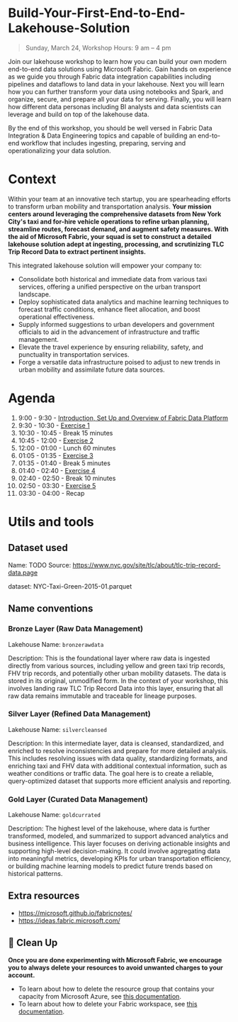 # Build-Your-First-End-to-End-Lakehouse-Solution

> Sunday, March 24, Workshop Hours: 9 am – 4 pm 

Join our lakehouse workshop to learn how you can build your own modern end-to-end data solutions using Microsoft Fabric. Gain hands on experience as we guide you through Fabric data integration capabilities including pipelines and dataflows to land data in your lakehouse. Next you will learn how you can further transform your data using notebooks and Spark, and organize, secure, and prepare all your data for serving. Finally, you will learn how different data personas including BI analysts and data scientists can leverage and build on top of the lakehouse data. 

By the end of this workshop, you should be well versed in Fabric Data Integration & Data Engineering topics and capable of building an end-to-end workflow that includes ingesting, preparing, serving and operationalizing your data solution. 

# Context
Within your team at an innovative tech startup, you are spearheading efforts to transform urban mobility and transportation analysis. **Your mission centers around leveraging the comprehensive datasets from New York City's taxi and for-hire vehicle operations to refine urban planning, streamline routes, forecast demand, and augment safety measures. With the aid of Microsoft Fabric, your squad is set to construct a detailed lakehouse solution adept at ingesting, processing, and scrutinizing TLC Trip Record Data to extract pertinent insights.**

This integrated lakehouse solution will empower your company to:
* Consolidate both historical and immediate data from various taxi services, offering a unified perspective on the urban transport landscape.
* Deploy sophisticated data analytics and machine learning techniques to forecast traffic conditions, enhance fleet allocation, and boost operational effectiveness.
* Supply informed suggestions to urban developers and government officials to aid in the advancement of infrastructure and traffic management.
* Elevate the travel experience by ensuring reliability, safety, and punctuality in transportation services.
* Forge a versatile data infrastructure poised to adjust to new trends in urban mobility and assimilate future data sources.


# Agenda

1. 9:00 - 9:30 - [Introduction, Set Up and Overview of Fabric Data Platform](./README.md#setup)
2. 9:30 - 10:30 - [Exercise 1](./exercise-1/exercise-1.md) 
3. 10:30 - 10:45 - Break 15 minutes
4. 10:45 - 12:00 - [Exercise 2](./exercise-2/exercise-2.md)
5. 12:00 - 01:00 - Lunch 60 minutes
6. 01:05 - 01:35 - [Exercise 3](./exercise-3/exercise-3.md)
7. 01:35 - 01:40 - Break 5 minutes
7. 01:40 - 02:40 - [Exercise 4](./exercise-4/exercise-4.md)
8. 02:40 - 02:50 - Break 10 minutes
8. 02:50 - 03:30 - [Exercise 5](./exercise-5/exercise-5.md)
9. 03:30 - 04:00 - Recap


# Utils and tools

## Dataset used

Name: TODO
Source: https://www.nyc.gov/site/tlc/about/tlc-trip-record-data.page

dataset: NYC-Taxi-Green-2015-01.parquet

## Name conventions

### Bronze Layer (Raw Data Management)
Lakehouse Name: `bronzerawdata`

Description: This is the foundational layer where raw data is ingested directly from various sources, including yellow and green taxi trip records, FHV trip records, and potentially other urban mobility datasets. The data is stored in its original, unmodified form. In the context of your workshop, this involves landing raw TLC Trip Record Data into this layer, ensuring that all raw data remains immutable and traceable for lineage purposes.

### Silver Layer (Refined Data Management)
Lakehouse Name: `silvercleansed`

Description: In this intermediate layer, data is cleansed, standardized, and enriched to resolve inconsistencies and prepare for more detailed analysis. This includes resolving issues with data quality, standardizing formats, and enriching taxi and FHV data with additional contextual information, such as weather conditions or traffic data. The goal here is to create a reliable, query-optimized dataset that supports more efficient analysis and reporting.

### Gold Layer (Curated Data Management)
Lakehouse Name: `goldcurrated`

Description: The highest level of the lakehouse, where data is further transformed, modeled, and summarized to support advanced analytics and business intelligence. This layer focuses on deriving actionable insights and supporting high-level decision-making. It could involve aggregating data into meaningful metrics, developing KPIs for urban transportation efficiency, or building machine learning models to predict future trends based on historical patterns.

## Extra resources
* https://microsoft.github.io/fabricnotes/
* https://ideas.fabric.microsoft.com/


## 🧹 Clean Up

**Once you are done experimenting with Microsoft Fabric, we encourage you to always delete your resources to avoid unwanted charges to your account.**

- To learn about how to delete the resource group that contains your capacity from Microsoft Azure, see [this documentation](https://learn.microsoft.com/azure/azure-resource-manager/management/delete-resource-group?tabs=azure-portal#delete-resource-group/?WT.mc_id=academic-114547-leestott).
- To learn about how to delete your Fabric workspace, see [this documentation](https://learn.microsoft.com/fabric/data-engineering/tutorial-lakehouse-clean-up/?WT.mc_id=academic-114547-leestott).